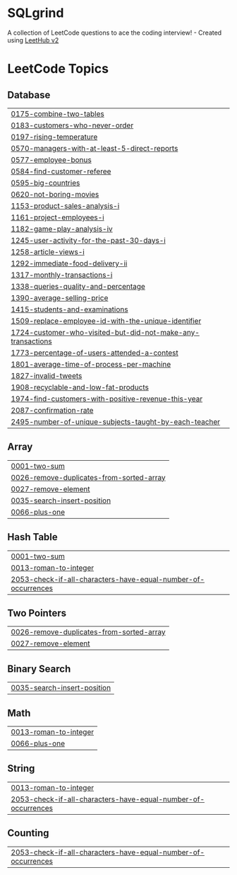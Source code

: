 # SQLgrind
A collection of LeetCode questions to ace the coding interview! - Created using [LeetHub v2](https://github.com/arunbhardwaj/LeetHub-2.0)

<!---LeetCode Topics Start-->
# LeetCode Topics
## Database
|  |
| ------- |
| [0175-combine-two-tables](https://github.com/p4prabhu/SQLgrind/tree/master/0175-combine-two-tables) |
| [0183-customers-who-never-order](https://github.com/p4prabhu/SQLgrind/tree/master/0183-customers-who-never-order) |
| [0197-rising-temperature](https://github.com/p4prabhu/SQLgrind/tree/master/0197-rising-temperature) |
| [0570-managers-with-at-least-5-direct-reports](https://github.com/p4prabhu/SQLgrind/tree/master/0570-managers-with-at-least-5-direct-reports) |
| [0577-employee-bonus](https://github.com/p4prabhu/SQLgrind/tree/master/0577-employee-bonus) |
| [0584-find-customer-referee](https://github.com/p4prabhu/SQLgrind/tree/master/0584-find-customer-referee) |
| [0595-big-countries](https://github.com/p4prabhu/SQLgrind/tree/master/0595-big-countries) |
| [0620-not-boring-movies](https://github.com/p4prabhu/SQLgrind/tree/master/0620-not-boring-movies) |
| [1153-product-sales-analysis-i](https://github.com/p4prabhu/SQLgrind/tree/master/1153-product-sales-analysis-i) |
| [1161-project-employees-i](https://github.com/p4prabhu/SQLgrind/tree/master/1161-project-employees-i) |
| [1182-game-play-analysis-iv](https://github.com/p4prabhu/SQLgrind/tree/master/1182-game-play-analysis-iv) |
| [1245-user-activity-for-the-past-30-days-i](https://github.com/p4prabhu/SQLgrind/tree/master/1245-user-activity-for-the-past-30-days-i) |
| [1258-article-views-i](https://github.com/p4prabhu/SQLgrind/tree/master/1258-article-views-i) |
| [1292-immediate-food-delivery-ii](https://github.com/p4prabhu/SQLgrind/tree/master/1292-immediate-food-delivery-ii) |
| [1317-monthly-transactions-i](https://github.com/p4prabhu/SQLgrind/tree/master/1317-monthly-transactions-i) |
| [1338-queries-quality-and-percentage](https://github.com/p4prabhu/SQLgrind/tree/master/1338-queries-quality-and-percentage) |
| [1390-average-selling-price](https://github.com/p4prabhu/SQLgrind/tree/master/1390-average-selling-price) |
| [1415-students-and-examinations](https://github.com/p4prabhu/SQLgrind/tree/master/1415-students-and-examinations) |
| [1509-replace-employee-id-with-the-unique-identifier](https://github.com/p4prabhu/SQLgrind/tree/master/1509-replace-employee-id-with-the-unique-identifier) |
| [1724-customer-who-visited-but-did-not-make-any-transactions](https://github.com/p4prabhu/SQLgrind/tree/master/1724-customer-who-visited-but-did-not-make-any-transactions) |
| [1773-percentage-of-users-attended-a-contest](https://github.com/p4prabhu/SQLgrind/tree/master/1773-percentage-of-users-attended-a-contest) |
| [1801-average-time-of-process-per-machine](https://github.com/p4prabhu/SQLgrind/tree/master/1801-average-time-of-process-per-machine) |
| [1827-invalid-tweets](https://github.com/p4prabhu/SQLgrind/tree/master/1827-invalid-tweets) |
| [1908-recyclable-and-low-fat-products](https://github.com/p4prabhu/SQLgrind/tree/master/1908-recyclable-and-low-fat-products) |
| [1974-find-customers-with-positive-revenue-this-year](https://github.com/p4prabhu/SQLgrind/tree/master/1974-find-customers-with-positive-revenue-this-year) |
| [2087-confirmation-rate](https://github.com/p4prabhu/SQLgrind/tree/master/2087-confirmation-rate) |
| [2495-number-of-unique-subjects-taught-by-each-teacher](https://github.com/p4prabhu/SQLgrind/tree/master/2495-number-of-unique-subjects-taught-by-each-teacher) |
## Array
|  |
| ------- |
| [0001-two-sum](https://github.com/p4prabhu/SQLgrind/tree/master/0001-two-sum) |
| [0026-remove-duplicates-from-sorted-array](https://github.com/p4prabhu/SQLgrind/tree/master/0026-remove-duplicates-from-sorted-array) |
| [0027-remove-element](https://github.com/p4prabhu/SQLgrind/tree/master/0027-remove-element) |
| [0035-search-insert-position](https://github.com/p4prabhu/SQLgrind/tree/master/0035-search-insert-position) |
| [0066-plus-one](https://github.com/p4prabhu/SQLgrind/tree/master/0066-plus-one) |
## Hash Table
|  |
| ------- |
| [0001-two-sum](https://github.com/p4prabhu/SQLgrind/tree/master/0001-two-sum) |
| [0013-roman-to-integer](https://github.com/p4prabhu/SQLgrind/tree/master/0013-roman-to-integer) |
| [2053-check-if-all-characters-have-equal-number-of-occurrences](https://github.com/p4prabhu/SQLgrind/tree/master/2053-check-if-all-characters-have-equal-number-of-occurrences) |
## Two Pointers
|  |
| ------- |
| [0026-remove-duplicates-from-sorted-array](https://github.com/p4prabhu/SQLgrind/tree/master/0026-remove-duplicates-from-sorted-array) |
| [0027-remove-element](https://github.com/p4prabhu/SQLgrind/tree/master/0027-remove-element) |
## Binary Search
|  |
| ------- |
| [0035-search-insert-position](https://github.com/p4prabhu/SQLgrind/tree/master/0035-search-insert-position) |
## Math
|  |
| ------- |
| [0013-roman-to-integer](https://github.com/p4prabhu/SQLgrind/tree/master/0013-roman-to-integer) |
| [0066-plus-one](https://github.com/p4prabhu/SQLgrind/tree/master/0066-plus-one) |
## String
|  |
| ------- |
| [0013-roman-to-integer](https://github.com/p4prabhu/SQLgrind/tree/master/0013-roman-to-integer) |
| [2053-check-if-all-characters-have-equal-number-of-occurrences](https://github.com/p4prabhu/SQLgrind/tree/master/2053-check-if-all-characters-have-equal-number-of-occurrences) |
## Counting
|  |
| ------- |
| [2053-check-if-all-characters-have-equal-number-of-occurrences](https://github.com/p4prabhu/SQLgrind/tree/master/2053-check-if-all-characters-have-equal-number-of-occurrences) |
<!---LeetCode Topics End-->